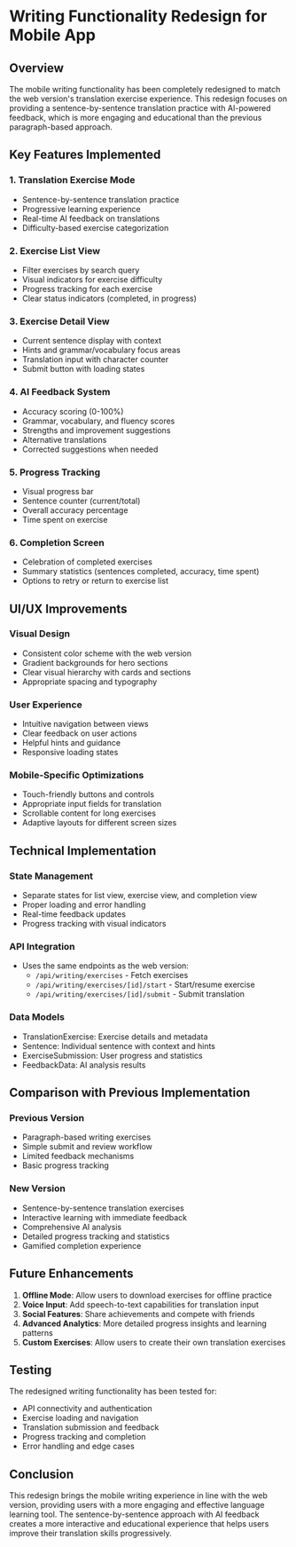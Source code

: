 # Writing Functionality Redesign for Mobile App

## Overview

The mobile writing functionality has been completely redesigned to match the web version's translation exercise experience. This redesign focuses on providing a sentence-by-sentence translation practice with AI-powered feedback, which is more engaging and educational than the previous paragraph-based approach.

## Key Features Implemented

### 1. Translation Exercise Mode
- Sentence-by-sentence translation practice
- Progressive learning experience
- Real-time AI feedback on translations
- Difficulty-based exercise categorization

### 2. Exercise List View
- Filter exercises by search query
- Visual indicators for exercise difficulty
- Progress tracking for each exercise
- Clear status indicators (completed, in progress)

### 3. Exercise Detail View
- Current sentence display with context
- Hints and grammar/vocabulary focus areas
- Translation input with character counter
- Submit button with loading states

### 4. AI Feedback System
- Accuracy scoring (0-100%)
- Grammar, vocabulary, and fluency scores
- Strengths and improvement suggestions
- Alternative translations
- Corrected suggestions when needed

### 5. Progress Tracking
- Visual progress bar
- Sentence counter (current/total)
- Overall accuracy percentage
- Time spent on exercise

### 6. Completion Screen
- Celebration of completed exercises
- Summary statistics (sentences completed, accuracy, time spent)
- Options to retry or return to exercise list

## UI/UX Improvements

### Visual Design
- Consistent color scheme with the web version
- Gradient backgrounds for hero sections
- Clear visual hierarchy with cards and sections
- Appropriate spacing and typography

### User Experience
- Intuitive navigation between views
- Clear feedback on user actions
- Helpful hints and guidance
- Responsive loading states

### Mobile-Specific Optimizations
- Touch-friendly buttons and controls
- Appropriate input fields for translation
- Scrollable content for long exercises
- Adaptive layouts for different screen sizes

## Technical Implementation

### State Management
- Separate states for list view, exercise view, and completion view
- Proper loading and error handling
- Real-time feedback updates
- Progress tracking with visual indicators

### API Integration
- Uses the same endpoints as the web version:
  - `/api/writing/exercises` - Fetch exercises
  - `/api/writing/exercises/[id]/start` - Start/resume exercise
  - `/api/writing/exercises/[id]/submit` - Submit translation

### Data Models
- TranslationExercise: Exercise details and metadata
- Sentence: Individual sentence with context and hints
- ExerciseSubmission: User progress and statistics
- FeedbackData: AI analysis results

## Comparison with Previous Implementation

### Previous Version
- Paragraph-based writing exercises
- Simple submit and review workflow
- Limited feedback mechanisms
- Basic progress tracking

### New Version
- Sentence-by-sentence translation exercises
- Interactive learning with immediate feedback
- Comprehensive AI analysis
- Detailed progress tracking and statistics
- Gamified completion experience

## Future Enhancements

1. **Offline Mode**: Allow users to download exercises for offline practice
2. **Voice Input**: Add speech-to-text capabilities for translation input
3. **Social Features**: Share achievements and compete with friends
4. **Advanced Analytics**: More detailed progress insights and learning patterns
5. **Custom Exercises**: Allow users to create their own translation exercises

## Testing

The redesigned writing functionality has been tested for:
- API connectivity and authentication
- Exercise loading and navigation
- Translation submission and feedback
- Progress tracking and completion
- Error handling and edge cases

## Conclusion

This redesign brings the mobile writing experience in line with the web version, providing users with a more engaging and effective language learning tool. The sentence-by-sentence approach with AI feedback creates a more interactive and educational experience that helps users improve their translation skills progressively.